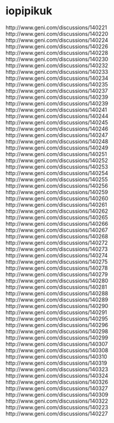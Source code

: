 iopipikuk
=========
<p>http://www.geni.com/discussions/140221 http://www.geni.com/discussions/140220 <br />
http://www.geni.com/discussions/140224 http://www.geni.com/discussions/140226<br />
http://www.geni.com/discussions/140228 http://www.geni.com/discussions/140230<br />
http://www.geni.com/discussions/140232 http://www.geni.com/discussions/140233<br />
http://www.geni.com/discussions/140234 http://www.geni.com/discussions/140235<br />
http://www.geni.com/discussions/140237 http://www.geni.com/discussions/140239<br />
http://www.geni.com/discussions/140239 http://www.geni.com/discussions/140241<br />
http://www.geni.com/discussions/140244 http://www.geni.com/discussions/140245<br />
http://www.geni.com/discussions/140246 http://www.geni.com/discussions/140247<br />
http://www.geni.com/discussions/140248 http://www.geni.com/discussions/140249<br />
http://www.geni.com/discussions/140251 http://www.geni.com/discussions/140252<br />
http://www.geni.com/discussions/140253 http://www.geni.com/discussions/140254<br />
http://www.geni.com/discussions/140255 http://www.geni.com/discussions/140256<br />
http://www.geni.com/discussions/140259 http://www.geni.com/discussions/140260<br />
http://www.geni.com/discussions/140261 http://www.geni.com/discussions/140262<br />
http://www.geni.com/discussions/140265 http://www.geni.com/discussions/140266<br />
http://www.geni.com/discussions/140267 http://www.geni.com/discussions/140268<br />
http://www.geni.com/discussions/140272 http://www.geni.com/discussions/140273<br />
http://www.geni.com/discussions/140274 http://www.geni.com/discussions/140275<br />
http://www.geni.com/discussions/140278 http://www.geni.com/discussions/140279<br />
http://www.geni.com/discussions/140280 http://www.geni.com/discussions/140281<br />
http://www.geni.com/discussions/140288 http://www.geni.com/discussions/140289<br />
http://www.geni.com/discussions/140290 http://www.geni.com/discussions/140291<br />
http://www.geni.com/discussions/140295 http://www.geni.com/discussions/140296<br />
http://www.geni.com/discussions/140298 http://www.geni.com/discussions/140299<br />
http://www.geni.com/discussions/140307 http://www.geni.com/discussions/140308 <br />
http://www.geni.com/discussions/140310 http://www.geni.com/discussions/140319 <br />
http://www.geni.com/discussions/140323 http://www.geni.com/discussions/140324<br />
http://www.geni.com/discussions/140326 http://www.geni.com/discussions/140327<br />
http://www.geni.com/discussions/140309 http://www.geni.com/discussions/140322<br />
http://www.geni.com/discussions/140223 http://www.geni.com/discussions/140227</p>
